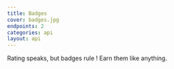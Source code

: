 ```yaml
---
title: Badges
cover: badges.jpg
endpoints: 2
categories: api
layout: api    
---
```

Rating speaks, but badges rule ! Earn them like anything.
<!--more-->